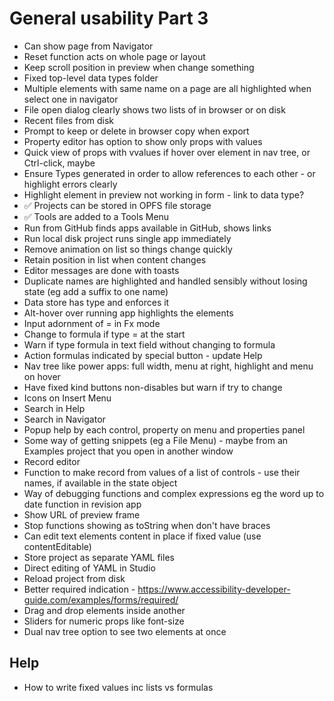 General usability Part 3
========================

- Can show page from Navigator
- Reset function acts on whole page or layout
- Keep scroll position in preview when change something
- Fixed top-level data types folder
- Multiple elements with same name on a page are all highlighted when select one in navigator
- File open dialog clearly shows two lists of in browser or on disk
- Recent files from disk
- Prompt to keep or delete in browser copy when export
- Property editor has option to show only props with values
- Quick view of props with vvalues if hover over element in nav tree, or Ctrl-click, maybe
- Ensure Types generated in order to allow references to each other - or highlight errors clearly
- Highlight element in preview not working in form - link to data type?
- ✅ Projects can be stored in OPFS file storage
- ✅ Tools are added to a Tools Menu
- Run from GitHub finds apps available in GitHub, shows links
- Run local disk project runs single app immediately
- Remove animation on list so things change quickly
- Retain position in list when content changes
- Editor messages are done with toasts
- Duplicate names are highlighted and handled sensibly without losing state (eg add a suffix to one name)
- Data store has type and enforces it
- Alt-hover over running app highlights the elements
- Input adornment of = in Fx mode
- Change to formula if type = at the start
- Warn if type formula in text field without changing to formula
- Action formulas indicated by special button - update Help
- Nav tree like power apps:  full width, menu at right, highlight and menu on hover
- Have fixed kind buttons non-disables but warn if try to change
- Icons on Insert Menu
- Search in Help
- Search in Navigator
- Popup help by each control, property on menu and properties panel
- Some way of getting snippets (eg a File Menu) - maybe from an Examples project that you open in another window
- Record editor
- Function to make record from values of a list of controls - use their names, if available in the state object
- Way of debugging functions and complex expressions eg the word up to date function in revision app
- Show URL of preview frame
- Stop functions showing as toString when don't have braces
- Can edit text elements content in place if fixed value (use contentEditable)
- Store project as separate YAML files
- Direct editing of YAML in Studio
- Reload project from disk
- Better required indication - https://www.accessibility-developer-guide.com/examples/forms/required/
- Drag and drop elements inside another
- Sliders for numeric props like font-size
- Dual nav tree option to see two elements at once

Help
----

- How to write fixed values inc lists vs formulas
